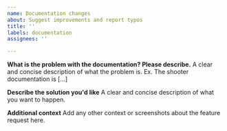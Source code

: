 ```yaml
---
name: Documentation changes
about: Suggest improvements and report typos
title: ''
labels: documentation
assignees: ''

---
```


**What is the problem with the documentation? Please describe.**
A clear and concise description of what the problem is. Ex. The shooter documentation is [...]

**Describe the solution you'd like**
A clear and concise description of what you want to happen.

**Additional context**
Add any other context or screenshots about the feature request here.

